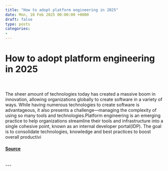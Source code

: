 ```yaml
---
title: "How to adopt platform engineering in 2025"
date: Mon, 10 Feb 2025 00:00:00 +0000
draft: false
type: posts
categories: 
- 
---
```

# How to adopt platform engineering in 2025

<br/>

<br/>
The sheer amount of technologies today has created a massive boom in innovation, allowing organizations globally to create software in a variety of ways. While having numerous technologies to create software is advantageous, it also presents a challenge—managing the complexity of using so many tools and technologies.Platform engineering is an emerging practice to help organizations streamline their tools and infrastructure into a single cohesive point, known as an internal developer portal(IDP). The goal is to consolidate technologies, knowledge and best practices to boost overall productivi

#### [Source](https://www.redhat.com/en/blog/how-adopt-platform-engineering-2025)

<br/>
---
